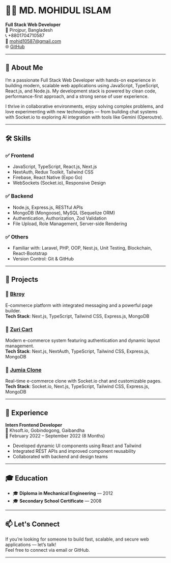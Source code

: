 # 👨‍💻 MD. MOHIDUL ISLAM

**Full Stack Web Developer**  
📍 Pirojpur, Bangladesh  
📞 +8801704710587  
📧 mohid10587@gmail.com  
🌐 [GitHub](https://github.com/Mohidul10587)

---

## 🚀 About Me

I’m a passionate Full Stack Web Developer with hands-on experience in building modern, scalable web applications using JavaScript, TypeScript, React.js, and Node.js. My development stack is powered by clean code, performance-first approach, and a strong sense of user experience.

I thrive in collaborative environments, enjoy solving complex problems, and love experimenting with new technologies — from building chat systems with Socket.io to exploring AI integration with tools like Gemini (Operoutre).

---

## 🛠️ Skills

### ✅ Frontend
- JavaScript, TypeScript, React.js, Next.js
- NextAuth, Redux Toolkit, Tailwind CSS
- Firebase, React Native (Expo Go)
- WebSockets (Socket.io), Responsive Design

### ✅ Backend
- Node.js, Express.js, RESTful APIs
- MongoDB (Mongoose), MySQL (Sequelize ORM)
- Authentication, Authorization, Zod Validation
- File Upload, Role Management, Server-side Rendering

### ✅ Others
- Familiar with: Laravel, PHP, OOP, Nest.js, Unit Testing, Blockchain, React-Bootstrap
- Version Control: Git & GitHub

---

## 💼 Projects

### 🔸 [Bkroy](https://bkroy.96s.info)
E-commerce platform with integrated messaging and a powerful page builder.  
**Tech Stack**: Next.js, TypeScript, Tailwind CSS, Express.js, MongoDB

### 🔸 [Zuri Cart](https://zcke.vercel.app)
Modern e-commerce system featuring authentication and dynamic layout management.  
**Tech Stack**: Next.js, NextAuth, TypeScript, Tailwind CSS, Express.js, MongoDB

### 🔸 [Jumia Clone](https://jumias.vercel.app)
Real-time e-commerce clone with Socket.io chat and customizable pages.  
**Tech Stack**: Socket.io, Next.js, TypeScript, Tailwind CSS, Express.js, MongoDB

---

## 💼 Experience

**Intern Frontend Developer**  
📍 Khsoft.io, Gobindogong, Gaibandha  
📅 February 2022 – September 2022 (8 Months)  
- Developed dynamic UI components using React and Tailwind  
- Integrated REST APIs and improved component reusability  
- Collaborated with backend and design teams

---

## 🎓 Education

- 🎓 **Diploma in Mechanical Engineering** — 2012  
- 🎓 **Secondary School Certificate** — 2008

---

## 📫 Let's Connect

If you’re looking for someone to build fast, scalable, and secure web applications — let’s talk!  
Feel free to connect via email or GitHub.

---
